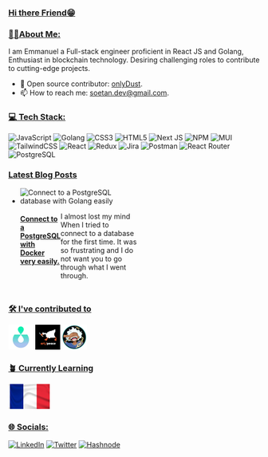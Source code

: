 ### <u>Hi there Friend😁</u>


###  <u>🙋🏽About Me:</u> 
I am Emmanuel a Full-stack engineer proficient in React JS and Golang, Enthusiast in blockchain technology. Desiring challenging roles to contribute to cutting-edge projects.

- 🔮 Open source contributor: [onlyDust](https://app.onlydust.com/u/Shoetan).
- 📫 How to reach me: [soetan.dev@gmail.com](https://soetan.dev@gmail.com).

### <u>💻 Tech Stack:</u>
![JavaScript](https://img.shields.io/badge/javascript-%23323330.svg?style=for-the-badge&logo=javascript&logoColor=%23F7DF1E) ![Golang](https://img.shields.io/badge/Go-00ADD8?style=for-the-badge&logo=go&logoColor=white) ![CSS3](https://img.shields.io/badge/css3-%231572B6.svg?style=for-the-badge&logo=css3&logoColor=white) ![HTML5](https://img.shields.io/badge/html5-%23E34F26.svg?style=for-the-badge&logo=html5&logoColor=white) ![Next JS](https://img.shields.io/badge/Next-black?style=for-the-badge&logo=next.js&logoColor=white) ![NPM](https://img.shields.io/badge/NPM-%23000000.svg?style=for-the-badge&logo=npm&logoColor=white) ![MUI](https://img.shields.io/badge/MUI-%230081CB.svg?style=for-the-badge&logo=material-ui&logoColor=white) ![TailwindCSS](https://img.shields.io/badge/tailwindcss-%2338B2AC.svg?style=for-the-badge&logo=tailwind-css&logoColor=white) ![React](https://img.shields.io/badge/react-%2320232a.svg?style=for-the-badge&logo=react&logoColor=%2361DAFB) ![Redux](https://img.shields.io/badge/redux-%23593d88.svg?style=for-the-badge&logo=redux&logoColor=white) ![Jira](https://img.shields.io/badge/jira-%230A0FFF.svg?style=for-the-badge&logo=jira&logoColor=white) ![Postman](https://img.shields.io/badge/Postman-FF6C37?style=for-the-badge&logo=postman&logoColor=white) ![React Router](https://img.shields.io/badge/React_Router-CA4245?style=for-the-badge&logo=react-router&logoColor=white) ![PostgreSQL](https://img.shields.io/badge/PostgreSQL-316192?style=for-the-badge&logo=postgresql&logoColor=white)

### <u>Latest Blog Posts</u>
<ul style="display: grid; grid-template-columns: repeat(2, 1fr); grid-template-rows: repeat(2, auto); gap: 10px;">
   <li style="">
    <img src="https://cdn.hashnode.com/res/hashnode/image/upload/v1713198600939/aebb5d82-ca73-4f67-a56b-efff98c71a6e.png?w=1600&h=840&fit=crop&crop=entropy&auto=compress,format&format=webp" alt="Connect to a PostgreSQL database with Golang easily" width="300" height="150">
    <div style ="display: flex; flex-direction: column gap: 10px;">
      <h4><a href="https://immanuelsoetan.hashnode.dev/how-to-effortlessly-connect-to-postgresql-with-golang">Connect to a PostgreSQL with Docker very easily.</a></h4>
      <p> I almost lost my mind When I tried to connect to a database for the first time. It was so frustrating and I do not want you to go through what I went through.
      </p>
    </div>
  </li>
</ul>

### <u> 🛠 I've contributed to </u>

[<img src="assets/carbonable.png" height="50px">](https://github.com/carbonable-labs/carbon-protocol-v3/pull/82)
[<img src="assets/art-peace.png" height="50px">](https://github.com/keep-starknet-strange/art-peace/pull/224)
[<img src="assets/joyboy.png" height="50px">](https://github.com/keep-starknet-strange/joyboy/pull/136)

### <u> 🪴 Currently Learning</u>

[<img src="assets/french-flag.png" height="50px">]()


### <u>🌐 Socials:</u>
[![LinkedIn](https://img.shields.io/badge/LinkedIn-%230077B5.svg?logo=linkedin&logoColor=white)](https://linkedin.com/in/https://www.linkedin.com/in/emmanuelsoetan/) [![Twitter](https://img.shields.io/badge/Twitter-%231DA1F2.svg?logo=Twitter&logoColor=white)](https://twitter.com/https://twitter.com/immanuelsoetan) [![Hashnode](https://img.shields.io/badge/Hashnode-2962FF?style=for-the-badge&logo=hashnode&logoColor=white
)](https://immanuelsoetan.hashnode.dev/)








<!--
**Shoetan/Shoetan** is a ✨ _special_ ✨ repository because its `README.md` (this file) appears on your GitHub profile.

Here are some ideas to get you started:
- 😄 Pronouns: ...


-->
